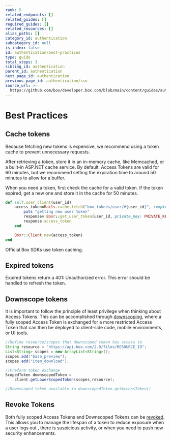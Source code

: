 ```yaml
---
rank: 5
related_endpoints: []
related_guides: []
required_guides: []
related_resources: []
alias_paths: []
category_id: authentication
subcategory_id: null
is_index: false
id: authentication/best-practices
type: guide
total_steps: 3
sibling_id: authentication
parent_id: authentication
next_page_id: authentication
previous_page_id: authentication/sso
source_url: >-
  https://github.com/box/developer.box.com/blob/main/content/guides/authentication/best-practices.md
---
```

# Best Practices

## Cache tokens

Because fetching new tokens is expensive, we recommend using a token cache
to prevent unnecessary requests.

After retrieving a token, store it in an in-memory cache, like Memcached, or a
built-in ASP.NET cache service. By default, Access Tokens are valid for 60
minutes, but we recommend setting the expiration time to around 50 minutes to
allow for a buffer.

When you need a token, first check the cache for a valid token. If the token
expired, get a new one and store it in the cache for 50 minutes.

<!-- markdownlint-disable line-length -->

```ruby
def self.user_client(user_id)
    access_token=Rails.cache.fetch("box_tokens/user/#{user_id}", :expires_in => 50.minutes) do
        puts "getting new user token"
        response= Boxr::get_user_token(user_id, private_key: PRIVATE_KEY, private_key_password: ENV['JWT_PRIVATE_KEY_PASSWORD'])
        response.access_token
    end

    Boxr::Client.new(access_token)
end
```
<!-- markdownlint-enable line-length -->

<Message tip>

Official Box SDKs use token caching.

</Message>

## Expired tokens

Expired tokens return a 401: Unauthorized error. This error should be handled
to refresh the token.

## Downscope tokens

It is important to follow the principle of least privilege when thinking about
Access Tokens. This can be accomplished through [downscoping][downscope], where
a fully scoped Access Token is exchanged for a more restricted Access Token that
can then be deployed to client-side code, mobile environments, or UI tools.

```java
//Define resource/scopes that downscoped token has access to 
String resource = "https://api.box.com/2.0/files/RESOURCE_ID";
List<String> scopes = new ArrayList<String>();
scopes.add("base_preview");
scopes.add("item_download");

//Preform token exchange
ScopedToken downscopedToken = 
    client.getLowerScopedToken(scopes,resource);

//Downscoped token available in downscopedToken.getAccessToken()
```

## Revoke Tokens

Both fully scoped Access Tokens and Downscoped Tokens can be [revoked][revoke].
This allows you to manage the lifespan of a token to reduce exposure when a user
logs out , there is suspicious activity, or when you need to push new security
enhancements.

[downscope]: g://authentication/access-tokens/downscope/
[revoke]: g://authentication/access-tokens/revoke/